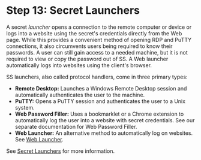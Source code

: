 [title]: # (13. Secret Launchers)
[tags]: # (Launchers)
[priority]: # (1013)

# Step 13: Secret Launchers

A secret _launcher_ opens a connection to the remote computer or device or logs into a website using the secret's credentials directly from the Web page. While this provides a convenient method of opening RDP and PuTTY connections, it also circumvents users being required to know their passwords. A user can still gain access to a needed machine, but it is not required to view or copy the password out of SS. A Web launcher automatically logs into websites using the client's browser.

SS launchers, also called protocol handlers, come in three primary types:

- **Remote Desktop:** Launches a Windows Remote Desktop session and automatically authenticates the user to the machine.
- **PuTTY:** Opens a PuTTY session and authenticates the user to a Unix system.
- **Web Password Filler:** Uses a bookmarklet or a Chrome extension to automatically log the user into a website with secret credentials. See our separate documentation for Web Password Filler.
- **Web Launcher:** An alternative method to automatically log on websites. See [Web Launcher](../../secret-launchers/web-launchers/index.md).

See [Secret Launchers](../../secret-launchers/index.md) for more information.
